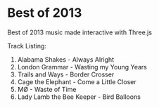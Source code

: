 Best of 2013
============

Best of 2013 music made interactive with Three.js

Track Listing:

1. Alabama Shakes - Always Alright
2. London Grammar - Wasting my Young Years
3. Trails and Ways - Border Crosser
4. Cage the Elephant - Come a Little Closer
5. MØ - Waste of Time
6. Lady Lamb the Bee Keeper - Bird Balloons
